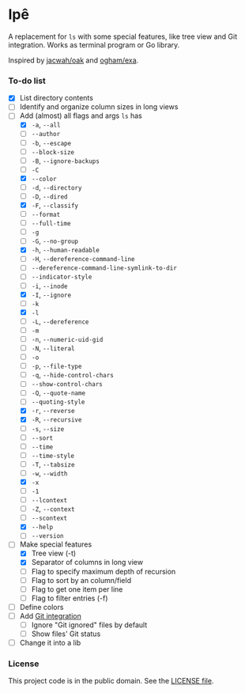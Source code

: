 # Ipê

A replacement for `ls` with some special features, like tree view and Git integration. Works as terminal program or Go library.

Inspired by [jacwah/oak][1] and [ogham/exa][2].

### To-do list

- [x] List directory contents
- [ ] Identify and organize column sizes in long views
- [ ] Add (almost) all flags and args `ls` has
  - [x] `-a`, `--all`
  - [ ] `--author`
  - [ ] `-b`, `--escape`
  - [ ] `--block-size`
  - [ ] `-B`, `--ignore-backups`
  - [ ] `-C`
  - [x] `--color`
  - [ ] `-d`, `--directory`
  - [ ] `-D`, `--dired`
  - [x] `-F`, `--classify`
  - [ ] `--format`
  - [ ] `--full-time`
  - [ ] `-g`
  - [ ] `-G`, `--no-group`
  - [x] `-h`, `--human-readable`
  - [ ] `-H`, `--dereference-command-line`
  - [ ] `--dereference-command-line-symlink-to-dir`
  - [ ] `--indicator-style`
  - [ ] `-i`, `--inode`
  - [x] `-I`, `--ignore`
  - [ ] `-k`
  - [x] `-l`
  - [ ] `-L`, `--dereference`
  - [ ] `-m`
  - [ ] `-n`, `--numeric-uid-gid`
  - [ ] `-N`, `--literal`
  - [ ] `-o`
  - [ ] `-p`, `--file-type`
  - [ ] `-q`, `--hide-control-chars`
  - [ ] `--show-control-chars`
  - [ ] `-Q`, `--quote-name`
  - [ ] `--quoting-style`
  - [x] `-r`, `--reverse`
  - [x] `-R`, `--recursive`
  - [ ] `-s`, `--size`
  - [ ] `--sort`
  - [ ] `--time`
  - [ ] `--time-style`
  - [ ] `-T`, `--tabsize`
  - [ ] `-w`, `--width`
  - [x] `-x`
  - [ ] `-1`
  - [ ] `--lcontext`
  - [ ] `-Z`, `--context`
  - [ ] `--scontext`
  - [x] `--help`
  - [ ] `--version`
- [ ] Make special features
  - [x] Tree view (-t)
  - [x] Separator of columns in long view
  - [ ] Flag to specify maximum depth of recursion
  - [ ] Flag to sort by an column/field
  - [ ] Flag to get one item per line
  - [ ] Flag to filter entries (-f)
- [ ] Define colors
- [ ] Add [Git integration][3]
  - [ ] Ignore "Git ignored" files by default
  - [ ] Show files' Git status 
- [ ] Change it into a lib

### License

This project code is in the public domain. See the [LICENSE file][4].

[1]: https://github.com/jacwah/oak/
[2]: https://github.com/ogham/exa/
[3]: https://github.com/libgit2/git2go
[4]: https://github.com/Nhanderu/ipe/blob/master/LICENSE
